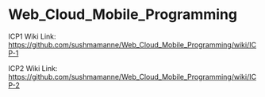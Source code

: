 # Web_Cloud_Mobile_Programming

ICP1 Wiki Link: https://github.com/sushmamanne/Web_Cloud_Mobile_Programming/wiki/ICP-1

ICP2 Wiki Link: https://github.com/sushmamanne/Web_Cloud_Mobile_Programming/wiki/ICP-2
